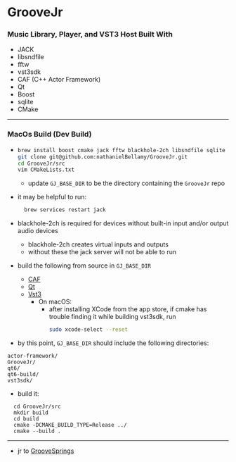 # GrooveJr
### Music Library, Player, and VST3 Host Built With
- JACK
- libsndfile
- fftw
- vst3sdk
- CAF (C++ Actor Framework)
- Qt
- Boost
- sqlite
- CMake

---

### MacOs Build (Dev Build)

- ```bash
  brew install boost cmake jack fftw blackhole-2ch libsndfile sqlite
  git clone git@github.com:nathanielBellamy/GrooveJr.git 
  cd GrooveJr/src
  vim CMakeLists.txt
  ```
  - update `GJ_BASE_DIR` to be the directory containing the `GrooveJr` repo
 
- it may be helpful to run: 
  ```bash
    brew services restart jack
  ```
- blackhole-2ch is required for devices without built-in input and/or output audio devices
  - blackhole-2ch creates virtual inputs and outputs
  - without these the jack server will not be able to run 

- build the following from source in `GJ_BASE_DIR`
  - [CAF](https://www.actor-framework.org/)
  - [Qt](https://www.qt.io/)
  - [Vst3](https://github.com/steinbergmedia/vst3sdk)
    - On macOS:
      - after installing XCode from the app store, if cmake has trouble finding it while
        building vst3sdk, run
        ```bash 
        sudo xcode-select --reset
        ```
- by this point, `GJ_BASE_DIR` should include the following directories:
```
actor-framework/
GrooveJr/
qt6/
qt6-build/
vst3sdk/
```

- build it:
```
  cd GrooveJr/src
  mkdir build
  cd build
  cmake -DCMAKE_BUILD_TYPE=Release ../
  cmake --build .
```
___

- jr to [GrooveSprings](https://github.com/nathanielBellamy/GrooveSprings)